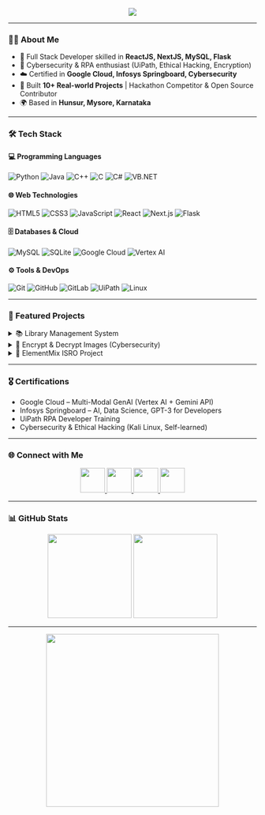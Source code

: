 <!-- Banner / Header -->
<p align="center">
  <img src="https://readme-typing-svg.herokuapp.com?size=28&color=00C4FF&center=true&vCenter=true&width=800&height=60&lines=Hi+%F0%9F%91%8B+I'm+Arshad+Pasha;Full+Stack+Web+Developer;AI+%26+Cybersecurity+Enthusiast;Hackathon+Participant+%26+Problem+Solver" />
</p>

---

### 👨‍💻 About Me
- 🚀 Full Stack Developer skilled in **ReactJS, NextJS, MySQL, Flask**
- 🔐 Cybersecurity & RPA enthusiast (UiPath, Ethical Hacking, Encryption)
- ☁️ Certified in **Google Cloud, Infosys Springboard, Cybersecurity**
- 🎯 Built **10+ Real-world Projects** | Hackathon Competitor & Open Source Contributor
- 🌍 Based in **Hunsur, Mysore, Karnataka**

---

### 🛠️ Tech Stack

#### 💻 Programming Languages  
![Python](https://img.shields.io/badge/Python-3776AB.svg?style=for-the-badge&logo=python&logoColor=white)
![Java](https://img.shields.io/badge/Java-ED8B00.svg?style=for-the-badge&logo=openjdk&logoColor=white)
![C++](https://img.shields.io/badge/C++-00599C.svg?style=for-the-badge&logo=cplusplus&logoColor=white)
![C](https://img.shields.io/badge/C-A8B9CC.svg?style=for-the-badge&logo=c&logoColor=white)
![C#](https://img.shields.io/badge/C%23-239120.svg?style=for-the-badge&logo=csharp&logoColor=white)
![VB.NET](https://img.shields.io/badge/VB.NET-512BD4.svg?style=for-the-badge&logo=dotnet&logoColor=white)

#### 🌐 Web Technologies  
![HTML5](https://img.shields.io/badge/HTML5-E34F26.svg?style=for-the-badge&logo=html5&logoColor=white)
![CSS3](https://img.shields.io/badge/CSS3-1572B6.svg?style=for-the-badge&logo=css3&logoColor=white)
![JavaScript](https://img.shields.io/badge/JavaScript-F7DF1E.svg?style=for-the-badge&logo=javascript&logoColor=black)
![React](https://img.shields.io/badge/React-61DAFB.svg?style=for-the-badge&logo=react&logoColor=black)
![Next.js](https://img.shields.io/badge/Next.js-000000.svg?style=for-the-badge&logo=nextdotjs&logoColor=white)
![Flask](https://img.shields.io/badge/Flask-000000.svg?style=for-the-badge&logo=flask&logoColor=white)

#### 🗄️ Databases & Cloud  
![MySQL](https://img.shields.io/badge/MySQL-4479A1.svg?style=for-the-badge&logo=mysql&logoColor=white)
![SQLite](https://img.shields.io/badge/SQLite-003B57.svg?style=for-the-badge&logo=sqlite&logoColor=white)
![Google Cloud](https://img.shields.io/badge/Google_Cloud-4285F4.svg?style=for-the-badge&logo=googlecloud&logoColor=white)
![Vertex AI](https://img.shields.io/badge/Vertex_AI-4285F4.svg?style=for-the-badge&logo=googlecloud&logoColor=white)

#### ⚙️ Tools & DevOps  
![Git](https://img.shields.io/badge/Git-F05032.svg?style=for-the-badge&logo=git&logoColor=white)
![GitHub](https://img.shields.io/badge/GitHub-181717.svg?style=for-the-badge&logo=github&logoColor=white)
![GitLab](https://img.shields.io/badge/GitLab-FC6D26.svg?style=for-the-badge&logo=gitlab&logoColor=white)
![UiPath](https://img.shields.io/badge/UiPath-0078D7.svg?style=for-the-badge&logo=uipath&logoColor=white)
![Linux](https://img.shields.io/badge/Linux-FCC624.svg?style=for-the-badge&logo=linux&logoColor=black)

---

### 📌 Featured Projects

<details>
  <summary>📚 Library Management System</summary>
  Full-stack web app with **login, CRUD, issue/return, Excel export**, deployed on Railway with external MySQL.  
  🔗 [GitHub Repo](https://github.com/pashaarshad/Project-4-LMS-Team-Project-sdc-2025-6days)
</details>

<details>
  <summary>🔐 Encrypt & Decrypt Images (Cybersecurity)</summary>
  GUI tool with **steganography + encryption**, secure data hiding & retrieval.  
  🔗 [Live Demo](https://project-5-encrypt-decrypt-project-w9hq.onrender.com/)
</details>

<details>
  <summary>🧪 ElementMix ISRO Project</summary>
  Chemical reaction simulator powered by **AI (DeepSeek + OpenRouter API)**, deployed on Render.  
  🔗 [Live Demo](https://elementmix-isro-project.onrender.com/)
</details>

---

### 🎖️ Certifications
- Google Cloud – Multi-Modal GenAI (Vertex AI + Gemini API)  
- Infosys Springboard – AI, Data Science, GPT-3 for Developers  
- UiPath RPA Developer Training  
- Cybersecurity & Ethical Hacking (Kali Linux, Self-learned)

---

### 🌐 Connect with Me

<p align="center">
  <a href="https://www.linkedin.com/in/arshad-pasha">
    <img src="https://skillicons.dev/icons?i=linkedin" width="50px"/>
  </a>
  <a href="https://github.com/pashaarshad">
    <img src="https://skillicons.dev/icons?i=github" width="50px"/>
  </a>
  <a href="https://arshadpasha.tech">
    <img src="https://img.icons8.com/fluency/48/domain.png" width="50px"/>
  </a>
  <a href="mailto:arshadpashaintern@gmail.com">
    <img src="https://img.icons8.com/color/48/gmail-new.png" width="50px"/>
  </a>
</p>

---

### 📊 GitHub Stats

<p align="center">
  <img src="https://github-readme-stats.vercel.app/api?username=pashaarshad&show_icons=true&theme=tokyonight" height="170px"/>
  <img src="https://github-readme-streak-stats.herokuapp.com/?user=pashaarshad&theme=tokyonight" height="170px"/>
</p>

---

<p align="center">
  <img src="https://raw.githubusercontent.com/abhisheknaiidu/abhisheknaiidu/master/code.gif" width="350px"/>
</p>
